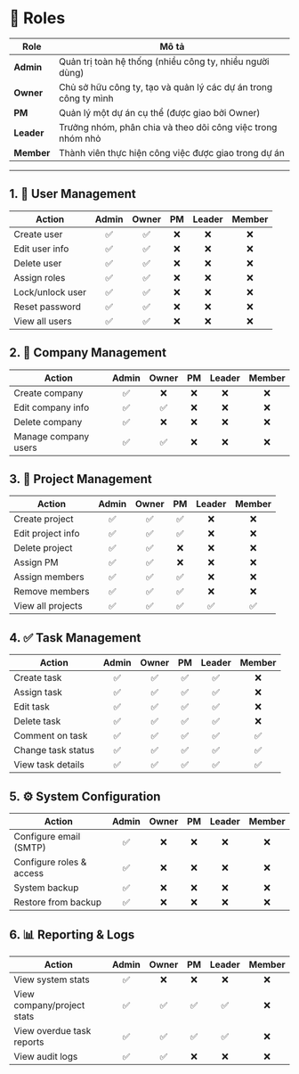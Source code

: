 # 👥 Roles

| Role          | Mô tả                                                                 |
|---------------|----------------------------------------------------------------------|
| **Admin**     | Quản trị toàn hệ thống (nhiều công ty, nhiều người dùng)             |
| **Owner**     | Chủ sở hữu công ty, tạo và quản lý các dự án trong công ty mình      |
| **PM**        | Quản lý một dự án cụ thể (được giao bởi Owner)                        |
| **Leader**    | Trưởng nhóm, phân chia và theo dõi công việc trong nhóm nhỏ          |
| **Member**    | Thành viên thực hiện công việc được giao trong dự án                 |

---
## 1. 👤 User Management
| Action              | Admin | Owner | PM  | Leader | Member |
|---------------------|:-----:|:-----:|:--:|:------:|:------:|
| Create user         | ✅    | ✅    | ❌ |   ❌   |   ❌   |
| Edit user info      | ✅    | ✅    | ❌ |   ❌   |   ❌   |
| Delete user         | ✅    | ✅    | ❌ |   ❌   |   ❌   |
| Assign roles        | ✅    | ✅    | ❌ |   ❌   |   ❌   |
| Lock/unlock user    | ✅    | ✅    | ❌ |   ❌   |   ❌   |
| Reset password      | ✅    | ✅    | ❌ |   ❌   |   ❌   |
| View all users      | ✅    | ✅    | ❌ |   ❌   |   ❌   |

## 2. 🧩 Company Management
| Action                 | Admin | Owner | PM  | Leader | Member |
|------------------------|:-----:|:-----:|:--:|:------:|:------:|
| Create company         | ✅    | ❌    | ❌ |   ❌   |   ❌   |
| Edit company info      | ✅    | ✅    | ❌ |   ❌   |   ❌   |
| Delete company         | ✅    | ❌    | ❌ |   ❌   |   ❌   |
| Manage company users   | ✅    | ✅    | ❌ |   ❌   |   ❌   |

## 3. 📁 Project Management
| Action             | Admin | Owner | PM  | Leader | Member |
|--------------------|:-----:|:-----:|:--:|:------:|:------:|
| Create project     | ✅    | ✅    | ✅ |   ❌   |   ❌   |
| Edit project info  | ✅    | ✅    | ✅ |   ❌   |   ❌   |
| Delete project     | ✅    | ✅    | ❌ |   ❌   |   ❌   |
| Assign PM          | ✅    | ✅    | ❌ |   ❌   |   ❌   |
| Assign members     | ✅    | ✅    | ✅ |   ❌   |   ❌   |
| Remove members     | ✅    | ✅    | ✅ |   ❌   |   ❌   |
| View all projects  | ✅    | ✅    | ✅ |   ✅   |   ✅   |

## 4. ✅ Task Management
| Action              | Admin | Owner | PM  | Leader | Member |
|---------------------|:-----:|:-----:|:--:|:------:|:------:|
| Create task         | ✅    | ✅    | ✅ |   ✅   |   ❌   |
| Assign task         | ✅    | ✅    | ✅ |   ✅   |   ❌   |
| Edit task           | ✅    | ✅    | ✅ |   ✅   |   ❌   |
| Delete task         | ✅    | ✅    | ✅ |   ✅   |   ❌   |
| Comment on task     | ✅    | ✅    | ✅ |   ✅   |   ✅   |
| Change task status  | ✅    | ✅    | ✅ |   ✅   |   ✅   |
| View task details   | ✅    | ✅    | ✅ |   ✅   |   ✅   |

## 5. ⚙️ System Configuration
| Action                   | Admin | Owner | PM  | Leader | Member |
|--------------------------|:-----:|:-----:|:--:|:------:|:------:|
| Configure email (SMTP)   | ✅    | ❌    | ❌ |   ❌   |   ❌   |
| Configure roles & access | ✅    | ❌    | ❌ |   ❌   |   ❌   |
| System backup            | ✅    | ❌    | ❌ |   ❌   |   ❌   |
| Restore from backup      | ✅    | ❌    | ❌ |   ❌   |   ❌   |

## 6. 📊 Reporting & Logs
| Action                    | Admin | Owner | PM  | Leader | Member |
|---------------------------|:-----:|:-----:|:--:|:------:|:------:|
| View system stats         | ✅    | ❌    | ❌ |   ❌   |   ❌   |
| View company/project stats| ✅    | ✅    | ✅ |   ✅   |   ❌   |
| View overdue task reports | ✅    | ✅    | ✅ |   ✅   |   ❌   |
| View audit logs           | ✅    | ✅    | ❌ |   ❌   |   ❌   |

